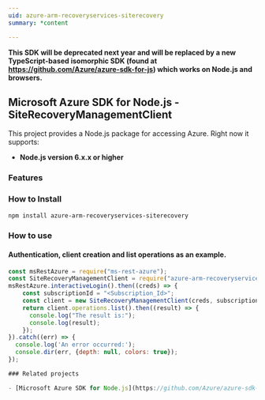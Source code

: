 ```yaml
---
uid: azure-arm-recoveryservices-siterecovery
summary: *content

---
```

**This SDK will be deprecated next year and will be replaced by a new TypeScript-based isomorphic SDK (found at https://github.com/Azure/azure-sdk-for-js) which works on Node.js and browsers.**
## Microsoft Azure SDK for Node.js - SiteRecoveryManagementClient
This project provides a Node.js package for accessing Azure. Right now it supports:
- **Node.js version 6.x.x or higher**

### Features


### How to Install

```bash
npm install azure-arm-recoveryservices-siterecovery
```

### How to use

#### Authentication, client creation and list operations as an example.

```javascript
const msRestAzure = require("ms-rest-azure");
const SiteRecoveryManagementClient = require("azure-arm-recoveryservices-siterecovery");
msRestAzure.interactiveLogin().then((creds) => {
    const subscriptionId = "<Subscription_Id>";
    const client = new SiteRecoveryManagementClient(creds, subscriptionId);
    return client.operations.list().then((result) => {
      console.log("The result is:");
      console.log(result);
    });
}).catch((err) => {
  console.log('An error occurred:');
  console.dir(err, {depth: null, colors: true});
});

### Related projects

- [Microsoft Azure SDK for Node.js](https://github.com/Azure/azure-sdk-for-node)
